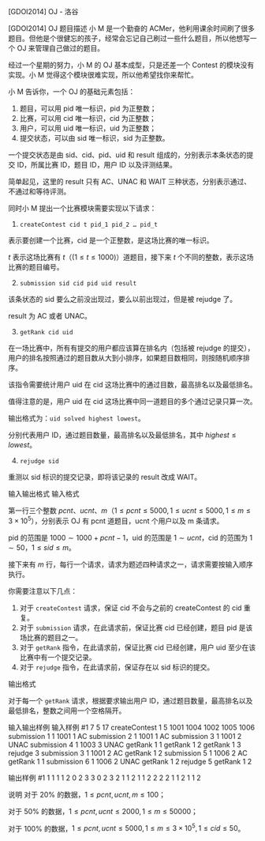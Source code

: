 



[GDOI2014] OJ - 洛谷














[GDOI2014] OJ
题目描述
小 M 是一个勤奋的 ACMer，他利用课余时间刷了很多题目。但他是个很健忘的孩子，经常会忘记自己刷过一些什么题目，所以他想写一个 OJ 来管理自己做过的题目。

经过一个星期的努力，小 M 的 OJ 基本成型，只是还差一个 Contest 的模块没有实现。小 M 觉得这个模块很难实现，所以他希望找你来帮忙。

小 M 告诉你，一个 OJ 的基础元素包括：

1. 题目，可以用 pid 唯一标识，pid 为正整数；
2. 比赛，可以用 cid 唯一标识，cid 为正整数；
3. 用户，可以用 uid 唯一标识，uid 为正整数；
4. 提交状态，可以由 sid 唯一标识，sid 为正整数。

一个提交状态是由 sid、cid、pid、uid 和 result 组成的，分别表示本条状态的提交 ID，所属比赛 ID，题目 ID，用户 ID 以及评测结果。

简单起见，这里的 result 只有 AC、UNAC 和 WAIT 三种状态，分别表示通过、不通过和等待评测。

同时小 M 提出一个比赛模块需要实现以下请求：

1. `createContest cid t pid_1 pid_2 … pid_t`

表示要创建一个比赛，cid 是一个正整数，是这场比赛的唯一标识。

$t$ 表示这场比赛有 $t$（($1\le t\le1000$)）道题目，接下来 $t$ 个不同的整数，表示这场比赛的题目编号。

2. `submission sid cid pid uid result`

该条状态的 sid 要么之前没出现过，要么以前出现过，但是被 rejudge 了。

result 为 AC 或者 UNAC。

3. `getRank cid uid`

在一场比赛中，所有有提交的用户都应该算在排名内（包括被 rejudge 的提交），用户的排名按照通过的题目数从大到小排序，如果题目数相同，则按随机顺序排序。

该指令需要统计用户 uid 在 cid 这场比赛中的通过目数，最高排名以及最低排名。

值得注意的是，用户 uid 在 cid 这场比赛中同一道题目的多个通过记录只算一次。

输出格式为：`uid solved highest lowest`。

分别代表用户 ID，通过题目数量，最高排名以及最低排名，其中 $\mathit{highest}\le\mathit{lowest}$。

4. `rejudge sid`

重测以 sid 标识的提交记录，即将该记录的 result 改成 WAIT。

输入输出格式
输入格式

第一行三个整数 $\mathit{pcnt}$、$\mathit{ucnt}$、$m$（$1\le\mathit{pcnt}\le5000,1\le\mathit{ucnt}\le5000,1\le m\le3\times10^5$），分别表示 OJ 有 pcnt 道题目，ucnt 个用户以及 m 条请求。

pid 的范围是 $1000\sim1000+\mathit{pcnt}-1$，uid 的范围是 $1\sim\mathit{ucnt}$，cid 的范围为 $1\sim50$，$1\le\mathit{sid}\le m$。

接下来有 $m$ 行，每行一个请求，请求为题述四种请求之一，请求需要按输入顺序执行。

你需要注意以下几点：

1. 对于 `createContest` 请求，保证 cid 不会与之前的 createContest 的 cid 重复。
2. 对于 `submission` 请求，在此请求前，保证比赛 cid 已经创建，题目 pid 是该场比赛的题目之一。
3. 对于 `getRank` 指令，在此请求前，保证比赛 cid 已经创建，用户 uid 至少在该比赛中有一个提交记录。
4. 对于 `rejudge` 指令，在此请求前，保证存在以 sid 标识的提交。

输出格式

对于每一个 `getRank` 请求，根据要求输出用户 ID，通过题目数量，最高排名以及最低排名，整数之间用一个空格隔开。

输入输出样例
输入样例 #1
7 5 17
createContest 1 5 1001 1004 1002 1005 1006
submission 1 1 1001 1 AC
submission 2 1 1001 1 AC
submission 3 1 1001 2 UNAC
submission 4 1 1003 3 UNAC
getRank 1 1
getRank 1 2
getRank 1 3
rejudge 3
submission 3 1 1001 2 AC
getRank 1 2
submission 5 1 1006 2 AC
getRank 1 1
submission 6 1 1006 2 UNAC
getRank 1 2
rejudge 5
getRank 1 2

输出样例 #1
1 1 1 1
2 0 2 3
3 0 2 3
2 1 1 2
1 1 2 2
2 2 1 1
2 1 1 2

说明
对于 $20\%$ 的数据，$1\le\mathit{pcnt},\mathit{ucnt},m\le100$；

对于 $50\%$ 的数据，$1\le\mathit{pcnt},\mathit{ucnt}\le2000,1\le m\le50000$；

对于 $100\%$ 的数据，$1\le\mathit{pcnt},\mathit{ucnt}\le5000,1\le m\le3\times10^5,1\le\mathit{cid}\le50$。







